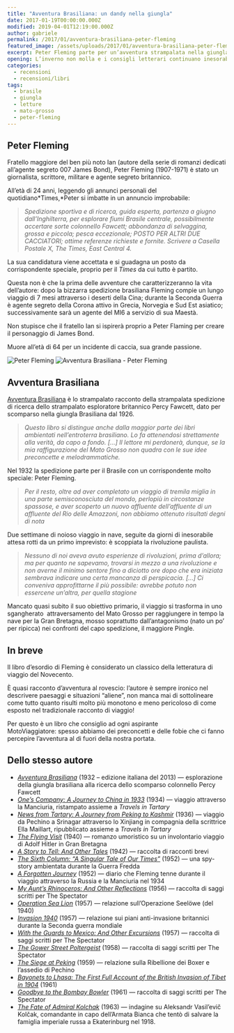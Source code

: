 ```yaml
---
title: "Avventura Brasiliana: un dandy nella giungla"
date: 2017-01-19T00:00:00.000Z
modified: 2019-04-01T12:19:00.000Z
author: gabriele
permalink: /2017/01/avventura-brasiliana-peter-fleming
featured_image: /assets/uploads/2017/01/avventura-brasiliana-peter-fleming/avventura-brasiliana-peter-fleming.jpg
excerpt: Peter Fleming parte per un’avventura strampalata nella giungla del Brasile senza prendersi troppo sul serio. Un classico da leggere divertendosi.
opening: L’inverno non molla e i consigli letterari continuano inesorabilmente! Questa volta niente moto e Africa, ma il resoconto di un’avventura nel cuore del Brasile.
categories:
  - recensioni
  - recensioni/libri
tags:
  - brasile
  - giungla
  - letture
  - mato-grosso
  - peter-fleming
---
```


## Peter Fleming

Fratello maggiore del ben più noto Ian (autore della serie di romanzi dedicati all’agente segreto 007 James Bond), Peter Fleming (1907-1971) è stato un giornalista, scrittore, militare e agente segreto britannico.

All’età di 24 anni, leggendo gli annunci personali del quotidiano*Times,*Peter si imbatte in un annuncio improbabile:

> _Spedizione sportiva e di ricerca, guida esperta, partenza a giugno dall’Inghilterra, per esplorare fiumi Brasile centrale, possibilmente accertare sorte colonnello Fawcett; abbondanza di selvaggina, grossa e piccola; pesca eccezionale; POSTO PER ALTRI DUE CACCIATORI; ottime referenze richieste e fornite. Scrivere a Casella Postale X, The Times, East Central 4._

La sua candidatura viene accettata e si guadagna un posto da corrispondente speciale, proprio per il _Times_ da cui tutto è partito.

Questa non è che la prima delle avventure che caratterizzeranno la vita dell’autore: dopo la bizzarra spedizione brasiliana Fleming compie un lungo viaggio di 7 mesi attraverso i deserti della Cina; durante la Seconda Guerra è agente segreto della Corona attivo in Grecia, Norvegia e Sud Est asiatico; successivamente sarà un agente del MI6 a servizio di sua Maestà.

Non stupisce che il fratello Ian si ispirerà proprio a Peter Flaming per creare il personaggio di James Bond.

Muore all’età di 64 per un incidente di caccia, sua grande passione.

![Peter Fleming](/assets/uploads/2017/01/avventura-brasiliana-peter-fleming/peter_fleming.jpg "“Il mio nome è Fleming. Peter Fleming.”")
![Avventura Brasiliana - Peter Fleming](/assets/uploads/2017/01/avventura-brasiliana-peter-fleming/avventura-brasiliana-peter-fleming.jpg "Fleming P., Avventura Brasiliana, Nutrimenti, 2013, ISBN 9788865942246")

## Avventura Brasiliana

[Avventura Brasiliana](http://amzn.to/2jMIRJb) è lo strampalato racconto della strampalata spedizione di ricerca dello strampalato esploratore britannico Percy Fawcett, dato per scomparso nella giungla Brasiliana dal 1926.

> _Questo libro si distingue anche dalla maggior parte dei libri ambientati nell’entroterra brasiliano. Lo fa attenendosi strettamente alla verità, da capo a fondo. \[…\] Il lettore mi perdonerà, dunque, se la mia raffigurazione del Mato Grosso non quadra con le sue idee preconcette e melodrammatiche._

Nel 1932 la spedizione parte per il Brasile con un corrispondente molto speciale: Peter Fleming.

> _Per il resto, oltre ad aver completato un viaggio di tremila miglia in una parte semisconosciuta del mondo, perlopiù in circostanze spassose, e aver scoperto un nuovo affluente dell’affluente di un affluente del Rio delle Amazzoni, non abbiamo ottenuto risultati degni di nota_

Due settimane di noioso viaggio in nave, seguite da giorni di inesorabile attesa rotti da un primo imprevisto: è scoppiata la rivoluzione paulista.

> _Nessuno di noi aveva avuto esperienze di rivoluzioni, prima d’allora; ma per quanto ne sapevamo, trovarsi in mezzo a una rivoluzione e non averne il minimo sentore fino a diciotto ore dopo che era iniziata sembrava indicare una certa mancanza di perspicacia. \[…\] Ci conveniva approfittarne il più possibile: avrebbe potuto non essercene un’altra, per quella stagione_

Mancato quasi subito il suo obiettivo primario, il viaggio si trasforma in uno sgangherato  attraversamento del Mato Grosso per raggiungere in tempo la nave per la Gran Bretagna, mosso soprattutto dall’antagonismo (nato un po’ per ripicca) nei confronti del capo spedizione, il maggiore Pingle.

## In breve

Il libro d’esordio di Fleming è considerato un classico della letteratura di viaggio del Novecento.

È quasi racconto d’avventura al rovescio: l’autore è sempre ironico nel descrivere paesaggi e situazioni “aliene”, non manca mai di sottolineare come tutto quanto risulti molto più monotono e meno pericoloso di come esposto nel tradizionale racconto di viaggio!

Per questo è un libro che consiglio ad ogni aspirante MotoViaggiatore: spesso abbiamo dei preconcetti e delle fobie che ci fanno percepire l’avventura al di fuori della nostra portata.

## Dello stesso autore

- *[Avventura Brasiliana](http://amzn.to/2jMIRJb)* (1932 – edizione italiana del 2013) — esplorazione della giungla brasiliana alla ricerca dello scomparso colonnello Percy Fawcett
- [_One’s Company: A Journey to China in 1933_](http://amzn.to/2jyIWTM) (1934) — viaggio attraverso la Manciuria, ristampato assieme a _Travels in Tartary_
- [_News from Tartary: A Journey from Peking to Kashmir_](http://amzn.to/2k5z6JN) (1936) — viaggio da Pechino a Srinagar attraverso lo Xinjiang in compagnia della scrittrice Ella Maillart, ripubblicato assieme a _Travels in Tartary_
- [_The Flying Visit_](http://amzn.to/2jaCv5F) (1940) — romanzo umoristico su un involontario viaggio di Adolf Hitler in Gran Bretagna
- [_A Story to Tell: And Other Tales_](http://amzn.to/2japxVP) (1942) — raccolta di racconti brevi
- [_The Sixth Column: “A Singular Tale of Our Times”_](http://amzn.to/2jpglh9) (1952) — una spy-story ambientata durante la Guerra Fredda
- [_A Forgotten Journey_](http://amzn.to/2jprtKS) (1952) — diario che Fleming tenne durante il viaggio attraverso la Russia e la Manciuria nel 1934
- [_My Aunt’s Rhinoceros: And Other Reflections_](http://amzn.to/2jN4Srw) (1956) — raccolta di saggi scritti per The Spectator
- [_Operation Sea Lion_](http://amzn.to/2jaxB8G) (1957) — relazione sull’Operazione Seelöwe (del 1940)
- [_Invasion 1940_](http://amzn.to/2iDhi8m) (1957) — relazione sui piani anti-invasione britannici durante la Seconda guerra mondiale
- [_With the Guards to Mexico: And Other Excursions_](http://amzn.to/2iDbyM0) (1957) — raccolta di saggi scritti per The Spectator
- [_The Gower Street Poltergeist_](http://amzn.to/2iDdJyZ) (1958) — raccolta di saggi scritti per The Spectator
- [_The Siege at Peking_](http://amzn.to/2jMVNip) (1959) — relazione sulla Ribellione dei Boxer e l’assedio di Pechino
- [_Bayonets to Lhasa: The First Full Account of the British Invasion of Tibet in 1904_](http://amzn.to/2iD7uez) (1961)
- [_Goodbye to the Bombay Bowler_](http://amzn.to/2jyViel) (1961) — raccolta di saggi scritti per The Spectator
- [_The Fate of Admiral Kolchak_](http://amzn.to/2iDgzny) (1963) — indagine su Aleksandr Vasil’evič Kolčak, comandante in capo dell’Armata Bianca che tentò di salvare la famiglia imperiale russa a Ekaterinburg nel 1918.
